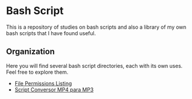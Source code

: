 # Bash Script

This is a repository of studies on bash scripts and also a library of my own bash scripts that I have found useful.

## Organization

Here you will find several bash script directories, each with its own uses. Feel free to explore them.

- [File Permissions Listing](./list-permissions/readme.md)
- [Script Conversor MP4 para MP3](./mp4-to-mp3-converter/readme.md)
